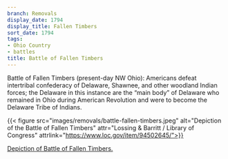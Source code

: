 ```yaml
---
branch: Removals
display_date: 1794
display_title: Fallen Timbers
sort_date: 1794
tags:
- Ohio Country
- battles
title: Battle of Fallen Timbers
---
```


Battle of Fallen Timbers (present-day NW Ohio): Americans defeat intertribal confederacy of Delaware, Shawnee, and other woodland Indian forces; the Delaware in this instance are the “main body” of Delaware who remained in Ohio during American Revolution and were to become the Delaware Tribe of Indians.

{{< figure src="images/removals/battle-fallen-timbers.jpeg" alt="Depiction of the Battle of Fallen Timbers" attr="Lossing & Barritt / Library of Congress" attrlink="https://www.loc.gov/item/94502645/">}}

[Depiction of Battle of Fallen Timbers.](https://commons.wikimedia.org/wiki/File:Fallen_timbers.jpg#/media/File:Fallen_timbers.jpg)
